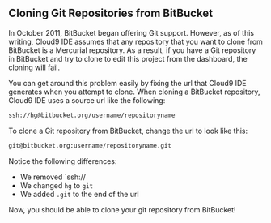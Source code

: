 ## Cloning Git Repositories from BitBucket 

In October 2011, BitBucket began offering Git support. However, as of this writing, Cloud9 IDE assumes that any repository that you want to clone from BitBucket is a Mercurial repository. As a result, if you have a Git repository in BitBucket and try to clone to edit this project from the dashboard, the cloning will fail.

You can get around this problem easily by fixing the url that Cloud9 IDE generates when you attempt to clone. When cloning a BitBucket repository, Cloud9 IDE uses a source url like the following:

```bash
ssh://hg@bitbucket.org/username/repositoryname 
```

To clone a Git repository from BitBucket, change the url to look like this:

```bash
git@bitbucket.org:username/repositoryname.git
```

Notice the following differences:

* We removed `ssh://
* We changed `hg` to `git`
* We added `.git` to the end of the url

Now, you should be able to clone your git repository from BitBucket!